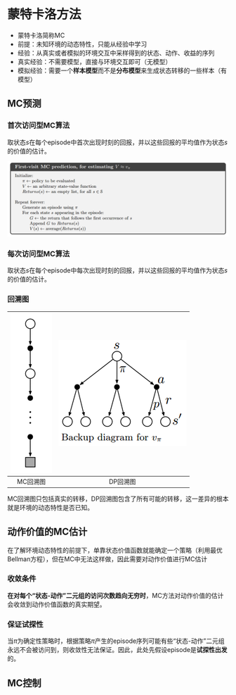 # 蒙特卡洛方法

- 蒙特卡洛简称MC
- 前提：未知环境的动态特性，只能从经验中学习
- 经验：从真实或者模拟的环境交互中采样得到的状态、动作、收益的序列
- 真实经验：不需要模型，直接与环境交互即可（无模型）
- 模拟经验：需要一个**样本模型**而不是**分布模型**来生成状态转移的一些样本（有模型）

## MC预测

### 首次访问型MC算法

取状态$s$在每个episode中首次出现时刻的回报，并以这些回报的平均值作为状态$s$的价值的估计。

![算法5-1](image/algo-5-1.png)

### 每次访问型MC算法

取状态$s$在每个episode中每次出现时刻的回报，并以这些回报的平均值作为状态$s$的价值的估计。

### 回溯图

|![MC回溯图](image/backup-mc.png)|![MC回溯图](image/backup.png)|
|:-:|:-:|
|MC回溯图|DP回溯图|

MC回溯图只包括真实的转移，DP回溯图包含了所有可能的转移，这一差异的根本就是环境的动态特性是否已知。

## 动作价值的MC估计

在了解环境动态特性的前提下，单靠状态价值函数就能确定一个策略（利用最优Bellman方程），但在MC中无法这样做，因此需要对动作价值进行MC估计

### 收敛条件

**在对每个“状态-动作”二元组的访问次数趋向无穷时**，MC方法对动作价值的估计会收敛到动作价值函数的真实期望。

### 保证试探性

当$\pi$为确定性策略时，根据策略$\pi$产生的episode序列可能有些“状态-动作”二元组永远不会被访问到，则收敛性无法保证。因此，此处先假设episode是**试探性出发**的。

## MC控制
